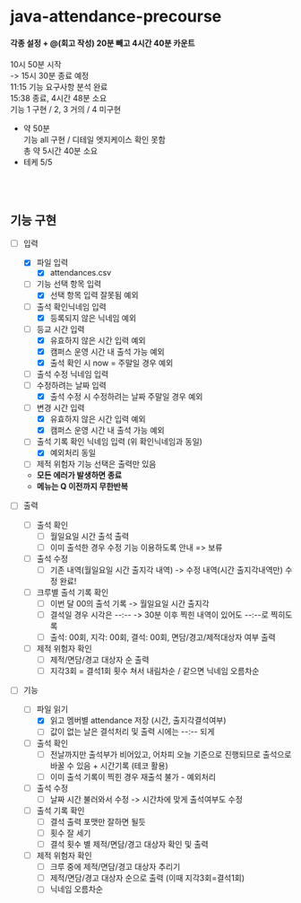 # java-attendance-precourse

#### 각종 설정 + @(회고 작성) 20분 빼고 4시간 40분 카운트

10시 50분 시작 <br>
-> 15시 30분 종료 예정 <br>
11:15 기능 요구사항 분석 완료 <br>
15:38 종료, 4시간 48분 소요 <br>
기능 1 구현 / 2, 3 거의 / 4 미구현 <br>

+ 약 50분 <br>
  기능 all 구현 / 디테일 엣지케이스 확인 못함 <br>
  총 약 5시간 40분 소요 <br>
+ 테케 5/5

<br><br>

## 기능 구현

- [ ] 입력
    - [X] 파일 입력
        - [X] attendances.csv
    - [ ] 기능 선택 항목 입력
        - [X] 선택 항목 입력 잘못됨 예외
    - [ ] 출석 확인닉네임 입력
        - [X] 등록되지 않은 닉네임 예외
    - [ ] 등교 시간 입력
        - [X] 유효하지 않은 시간 입력 예외
        - [X] 캠퍼스 운영 시간 내 출석 가능 예외
        - [X] 출석 확인 시 now = 주말일 경우 예외
    - [ ] 출석 수정 닉네임 입력
    - [ ] 수정하려는 날짜 입력
        - [X] 출석 수정 시 수정하려는 날짜 주말일 경우 예외
    - [ ] 변경 시간 입력
        - [X] 유효하지 않은 시간 입력 예외
        - [X] 캠퍼스 운영 시간 내 출석 가능 예외
    - [ ] 출석 기록 확인 닉네임 입력 (위 확인닉네임과 동일)
        - [X] 예외처리 동일
    - [ ] 제적 위험자 기능 선택은 출력만 있음
    - **모든 에러가 발생하면 종료**
    - **메뉴는 Q 이전까지 무한반복**

- [ ] 출력
    - [ ] 출석 확인
        - [ ] 월일요일 시간 출석 출력
        - [ ] 이미 출석한 경우 수정 기능 이용하도록 안내 => 보류
    - [ ] 출석 수정
        - [ ] 기존 내역(월일요일 시간 출지각 내역) -> 수정 내역(시간 출지각내역만) 수정 완료!
    - [ ] 크루별 출석 기록 확인
        - [ ] 이번 달 00의 출석 기록 -> 월일요일 시간 출지각
        - [ ] 결석일 경우 시각은 --:-- -> 30분 이후 찍힌 내역이 있어도 --:--로 찍히도록
        - [ ] 출석: 00회, 지각: 00회, 결석: 00회, 면담/경고/제적대상자 여부 출력
    - [ ] 제적 위험자 확인
        - [ ] 제적/면담/경고 대상자 순 출력
        - [ ] 지각3회 = 결석1회 횟수 쳐서 내림차순 / 같으면 닉네임 오름차순

- [ ] 기능
    - [ ] 파일 읽기
        - [X] 읽고 멤버별 attendance 저장 (시간, 출지각결석여부)
        - [ ] 값이 없는 날은 결석처리 및 출력 시에는 --:-- 되게
    - [ ] 출석 확인
        - [ ] 전날까지만 출석부가 비어있고, 어차피 오늘 기준으로 진행되므로 출석으로 바꿀 수 있음 + 시간기록 (테코 활용)
        - [ ] 이미 출석 기록이 찍힌 경우 재출석 불가 - 예외처리
    - [ ] 출석 수정
        - [ ] 날짜 시간 불러와서 수정 -> 시간차에 맞게 출석여부도 수정
    - [ ] 출석 기록 확인
        - [ ] 결석 출력 포맷만 잘하면 될듯
        - [ ] 횟수 잘 세기
        - [ ] 결석 횟수 별 제적/면담/경고 대상자 확인 및 출력
    - [ ] 제적 위험자 확인
        - [ ] 크루 중에 제적/면담/경고 대상자 추리기
        - [ ] 제적/면담/경고 대상자 순으로 출력 (이때 지각3회=결석1회)
        - [ ] 닉네임 오름차순